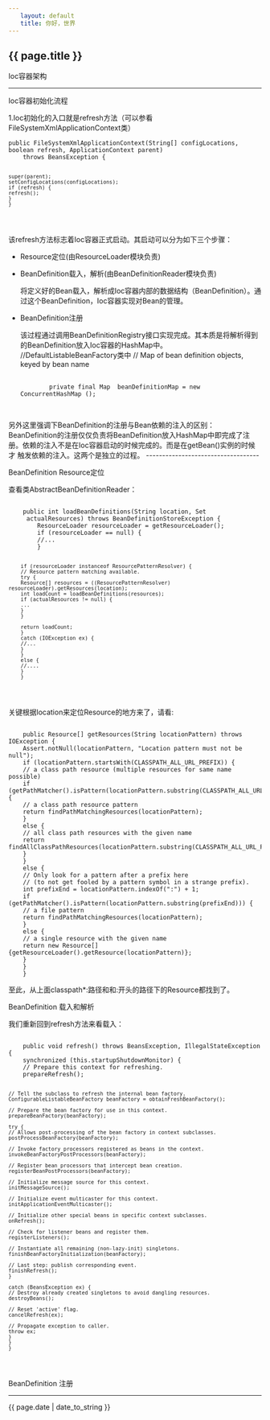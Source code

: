 ```yaml
---
　　layout: default
　　title: 你好，世界
---
```

<h2>{{ page.title }}</h2>
<p>Ioc容器架构</p>

-----------------------------------
<p>Ioc容器初始化流程</p>
1.Ioc初始化的入口就是refresh方法（可以参看FileSystemXmlApplicationContext类）
<pre><code>public FileSystemXmlApplicationContext(String[] configLocations, boolean refresh, ApplicationContext parent)
    throws BeansException {

    super(parent);
    setConfigLocations(configLocations);
    if (refresh) {
    refresh();
    }
    }
</code></pre>
该refresh方法标志着Ioc容器正式启动。其启动可以分为如下三个步骤：
<ul>
    <li><p>Resource定位(由ResourceLoader模块负责)</p></li>
    <li><p>BeanDefinition载入，解析(由BeanDefinitionReader模块负责)</p></li>
    将定义好的Bean载入，解析成Ioc容器内部的数据结构（BeanDefinition）。通过这个BeanDefinition，Ioc容器实现对Bean的管理。
    <li><p>BeanDefinition注册</p></li>
    该过程通过调用BeanDefinitionRegistry接口实现完成。其本质是将解析得到的BeanDefinition放入Ioc容器的HashMap中。
    //DefaultListableBeanFactory类中
    // Map of bean definition objects, keyed by bean name
    <pre>
        <code>
        private final Map <String,BeanDefinition> beanDefinitionMap = new ConcurrentHashMap <String,BeanDefinition>();
        </code>
    </pre>
</ul>
另外这里强调下BeanDefinition的注册与Bean依赖的注入的区别：
BeanDefinition的注册仅仅负责将BeanDefinition放入HashMap中即完成了注册。依赖的注入不是在Ioc容器启动的时候完成的。而是在getBean()实例的时候才
触发依赖的注入。这两个是独立的过程。
-----------------------------------

<p>BeanDefinition Resource定位</p>
查看类AbstractBeanDefinitionReader：
<pre><code>
    public int loadBeanDefinitions(String location, Set
    <Resource> actualResources) throws BeanDefinitionStoreException {
        ResourceLoader resourceLoader = getResourceLoader();
        if (resourceLoader == null) {
        //...
        }

        if (resourceLoader instanceof ResourcePatternResolver) {
        // Resource pattern matching available.
        try {
        Resource[] resources = ((ResourcePatternResolver) resourceLoader).getResources(location);
        int loadCount = loadBeanDefinitions(resources);
        if (actualResources != null) {
        ...
        }
        }

        return loadCount;
        }
        catch (IOException ex) {
        //...
        }
        }
        else {
        //....
        }
        }
</code></pre>
关键根据location来定位Resource的地方来了，请看:
<pre><code>
    public Resource[] getResources(String locationPattern) throws IOException {
    Assert.notNull(locationPattern, "Location pattern must not be null");
    if (locationPattern.startsWith(CLASSPATH_ALL_URL_PREFIX)) {
    // a class path resource (multiple resources for same name possible)
    if (getPathMatcher().isPattern(locationPattern.substring(CLASSPATH_ALL_URL_PREFIX.length()))) {
    // a class path resource pattern
    return findPathMatchingResources(locationPattern);
    }
    else {
    // all class path resources with the given name
    return findAllClassPathResources(locationPattern.substring(CLASSPATH_ALL_URL_PREFIX.length()));
    }
    }
    else {
    // Only look for a pattern after a prefix here
    // (to not get fooled by a pattern symbol in a strange prefix).
    int prefixEnd = locationPattern.indexOf(":") + 1;
    if (getPathMatcher().isPattern(locationPattern.substring(prefixEnd))) {
    // a file pattern
    return findPathMatchingResources(locationPattern);
    }
    else {
    // a single resource with the given name
    return new Resource[] {getResourceLoader().getResource(locationPattern)};
    }
    }
    }
</code></pre>
至此，从上面classpath*:路径和和:开头的路径下的Resource都找到了。
<p>BeanDefinition 载入和解析</p>
我们重新回到refresh方法来看载入：
<pre><code>
    public void refresh() throws BeansException, IllegalStateException {
    synchronized (this.startupShutdownMonitor) {
    // Prepare this context for refreshing.
    prepareRefresh();

    // Tell the subclass to refresh the internal bean factory.
    ConfigurableListableBeanFactory beanFactory = obtainFreshBeanFactory();

    // Prepare the bean factory for use in this context.
    prepareBeanFactory(beanFactory);

    try {
    // Allows post-processing of the bean factory in context subclasses.
    postProcessBeanFactory(beanFactory);

    // Invoke factory processors registered as beans in the context.
    invokeBeanFactoryPostProcessors(beanFactory);

    // Register bean processors that intercept bean creation.
    registerBeanPostProcessors(beanFactory);

    // Initialize message source for this context.
    initMessageSource();

    // Initialize event multicaster for this context.
    initApplicationEventMulticaster();

    // Initialize other special beans in specific context subclasses.
    onRefresh();

    // Check for listener beans and register them.
    registerListeners();

    // Instantiate all remaining (non-lazy-init) singletons.
    finishBeanFactoryInitialization(beanFactory);

    // Last step: publish corresponding event.
    finishRefresh();
    }

    catch (BeansException ex) {
    // Destroy already created singletons to avoid dangling resources.
    destroyBeans();

    // Reset 'active' flag.
    cancelRefresh(ex);

    // Propagate exception to caller.
    throw ex;
    }
    }
    }
</code></pre>


<p>BeanDefinition 注册</p>

-----------------------------------

<p>{{ page.date | date_to_string }}</p>
